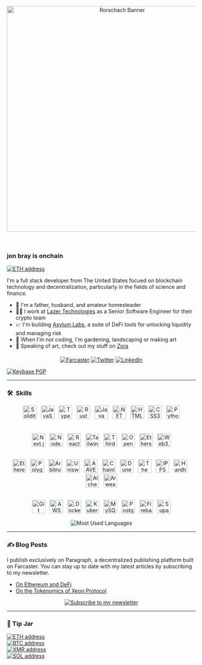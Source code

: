 <p align="center"><img src="assets/rorschach-banner.png" width="600" alt="Rorschach Banner"></p>

<p align="center"><img src="https://komarev.com/ghpvc/?username=heyjonbray&style=flat-square&color=blue" alt=""> &nbsp; &nbsp; <img src="https://img.shields.io/github/stars/heyJonBray" alt=""></p>

<p align="center"></p>

### jon bray is onchain

<a href="https://rainbow.me/0x3b138FC7eC06B2A44565994CfDe5134A75915995"><img src="https://img.shields.io/badge/jon.bray.eth-3C3C3D.svg?logo=ethereum" alt="ETH address"></a><br>

I'm a full stack developer from The United States focued on blockchain technology and decentralization, particularly in the fields of science and finance.

- 🏡 I'm a father, husband, and amateur homesteader
- 🧑‍💻 I work at [Lazer Technologies](https://www.lazertechnologies.com/) as a Senior Software Engineer for their crypto team
- 📈 I'm building [Asylum Labs](https://github.com/asylum-labs), a suite of DeFi tools for unlocking liquidity and managing risk
- 🌱 When I'm not coding, I'm gardening, landscaping or making art
- 🎨 Speaking of art, check out my stuff on [Zora](https://zora.co/@jonbray)

<p align="center" style="margin-top: 20px;">
<a href="https://warpcast.com/jonbray.eth"><img src="https://img.shields.io/badge/@jonbray.eth-FFFFFF.svg?logo=farcaster" alt="Farcaster"></a>
<a href="https://twitter.com/heyjonbray"><img src="https://img.shields.io/twitter/follow/heyjonbray" alt="Twitter"></a>
<a href="https://www.linkedin.com/in/heyjonbray"><img src="https://img.shields.io/badge/-LinkedIn-blue?style=flat&logo=linkedin" alt="LinkedIn"></a>
</p>

<a href="https://keybase.io/heyjonbray"><img src="https://img.shields.io/keybase/pgp/heyjonbray?style=blue" alt="Keybase PGP"></a>

---

### 🛠 &nbsp;Skills

<div align="center">
<!-- Programming Languages Row -->
<div align="center" style="padding-bottom: 20px;">
<a href="https://soliditylang.org/" target="_blank" rel="noreferrer" hspace="10"><img src="https://raw.githubusercontent.com/danielcranney/readme-generator/main/public/icons/skills/solidity-colored.svg" width="36" height="36" alt="Solidity" /></a>&nbsp;&nbsp;
<a href="https://developer.mozilla.org/en-US/docs/Web/JavaScript" target="_blank" rel="noreferrer" hspace="10"><img src="https://raw.githubusercontent.com/danielcranney/readme-generator/main/public/icons/skills/javascript-colored.svg" width="36" height="36" alt="JavaScript" /></a>&nbsp;&nbsp;
<a href="https://www.typescriptlang.org/" target="_blank" rel="noreferrer" hspace="10"><img src="https://raw.githubusercontent.com/danielcranney/readme-generator/main/public/icons/skills/typescript-colored.svg" width="36" height="36" alt="TypeScript" /></a>&nbsp;&nbsp;
<a href="https://www.rust-lang.org/" target="_blank" rel="noreferrer" hspace="10"><img src="https://www.svgrepo.com/show/374056/rust.svg" width="36" height="36" alt="Rust" /></a>&nbsp;&nbsp;
<a href="https://www.java.com/" target="_blank" rel="noreferrer" hspace="10"><img src="https://raw.githubusercontent.com/danielcranney/readme-generator/main/public/icons/skills/java-colored.svg" width="36" height="36" alt="Java" /></a>&nbsp;&nbsp;
<a href="https://dotnet.microsoft.com/" target="_blank" rel="noreferrer" hspace="10"><img src="https://raw.githubusercontent.com/danielcranney/readme-generator/main/public/icons/skills/dot-net-colored.svg" width="36" height="36" alt=".NET" /></a>&nbsp;&nbsp;
<a href="https://developer.mozilla.org/en-US/docs/Glossary/HTML5" target="_blank" rel="noreferrer" hspace="10"><img src="https://raw.githubusercontent.com/danielcranney/readme-generator/main/public/icons/skills/html5-colored.svg" width="36" height="36" alt="HTML5" /></a>&nbsp;&nbsp;
<a href="https://www.w3.org/TR/CSS/#css" target="_blank" rel="noreferrer" hspace="10"><img src="https://raw.githubusercontent.com/danielcranney/readme-generator/main/public/icons/skills/css3-colored.svg" width="36" height="36" alt="CSS3" /></a>&nbsp;&nbsp;
<a href="https://www.python.org/" target="_blank" rel="noreferrer" hspace="10"><img src="https://raw.githubusercontent.com/danielcranney/readme-generator/main/public/icons/skills/python-colored.svg" width="36" height="36" alt="Python" /></a>
</div>

<!-- Web Development Row -->
<div align="center" style="padding-top: 15px; padding-bottom: 15px;">
<a href="https://nextjs.org/" target="_blank" rel="noreferrer" hspace="10"><img src="https://raw.githubusercontent.com/danielcranney/readme-generator/main/public/icons/skills/nextjs.svg" width="36" height="36" alt="Next.js" /></a>&nbsp;&nbsp;
<a href="https://nodejs.org/" target="_blank" rel="noreferrer" hspace="10"><img src="https://raw.githubusercontent.com/danielcranney/readme-generator/main/public/icons/skills/nodejs-colored.svg" width="36" height="36" alt="Node.js" /></a>&nbsp;&nbsp;
<a href="https://reactjs.org/" target="_blank" rel="noreferrer" hspace="10"><img src="https://raw.githubusercontent.com/danielcranney/readme-generator/main/public/icons/skills/react-colored.svg" width="36" height="36" alt="React" /></a>&nbsp;&nbsp;
<a href="https://tailwindcss.com/" target="_blank" rel="noreferrer" hspace="10"><img src="https://raw.githubusercontent.com/danielcranney/readme-generator/main/public/icons/skills/tailwindcss-colored.svg" width="36" height="36" alt="Tailwind CSS" /></a>&nbsp;&nbsp;
<a href="https://thirdweb.com/" target="_blank" rel="noreferrer" hspace="10"><img src="https://github.com/thirdweb-dev/typescript-sdk/raw/main/logo.svg?raw=true" width="36" height="36" alt="Thirdweb" /></a>&nbsp;&nbsp;
<a href="https://www.openzeppelin.com/" target="_blank" rel="noreferrer" hspace="10"><img src="https://images.seeklogo.com/logo-png/42/3/openzeppelin-logo-png_seeklogo-426729.png" width="36" height="36" alt="OpenZeppelin" /></a>&nbsp;&nbsp;
<a href="https://ethers.io" target="_blank" rel="noreferrer" hspace="10"><img src="https://raw.githubusercontent.com/danielcranney/readme-generator/main/public/icons/skills/ethers-colored.svg" width="36" height="36" alt="Ethers" /></a>&nbsp;&nbsp;
<a href="https://web3js.org/" target="_blank" rel="noreferrer" hspace="10"><img src="https://raw.githubusercontent.com/danielcranney/readme-generator/main/public/icons/skills/web3js-colored.svg" width="36" height="36" alt="Web3.js" /></a>
</div>

<!-- Blockchain Row -->
<div align="center" style="padding-top: 15px; padding-bottom: 15px;">
<a href="https://ethereum.org/" target="_blank" rel="noreferrer" hspace="10"><img src="https://raw.githubusercontent.com/danielcranney/readme-generator/main/public/icons/skills/ethereum-colored.svg" width="36" height="36" alt="Ethereum" /></a>&nbsp;&nbsp;
<a href="https://polygon.technology/" target="_blank" rel="noreferrer" hspace="10"><img src="https://raw.githubusercontent.com/danielcranney/readme-generator/main/public/icons/skills/polygon-colored.svg" width="36" height="36" alt="Polygon" /></a>&nbsp;&nbsp;
<a href="https://portal.arbitrum.one/" target="_blank" rel="noreferrer" hspace="10"><img src="https://raw.githubusercontent.com/danielcranney/readme-generator/main/public/icons/skills/arbitrum-colored.svg" width="36" height="36" alt="Arbitrum" /></a>&nbsp;&nbsp;
<a href="https://uniswap.org/" target="_blank" rel="noreferrer" hspace="10"><img src="https://raw.githubusercontent.com/danielcranney/readme-generator/main/public/icons/skills/uniswap-colored.svg" width="36" height="36" alt="Uniswap" /></a>&nbsp;&nbsp;
<a href="https://aave.com/" target="_blank" rel="noreferrer" hspace="10"><img src="https://raw.githubusercontent.com/danielcranney/readme-generator/main/public/icons/skills/aave-colored.svg" width="36" height="36" alt="AAVE" /></a>&nbsp;&nbsp;
<a href="https://chain.link/ccip" target="_blank" rel="noreferrer" hspace="10"><img src="https://raw.githubusercontent.com/danielcranney/readme-generator/main/public/icons/skills/chainlink-colored.svg" width="36" height="36" alt="Chainlink CCIP" /></a>&nbsp;&nbsp;
<a href="https://dune.com/" target="_blank" rel="noreferrer" hspace="10"><img src="https://avatars.githubusercontent.com/u/43092013?s=200&v=4" width="36" height="36" alt="Dune Analytics" /></a>&nbsp;&nbsp;
<a href="https://thegraph.com/" target="_blank" rel="noreferrer" hspace="10"><img src="https://raw.githubusercontent.com/danielcranney/readme-generator/main/public/icons/skills/the-graph-colored.svg" width="36" height="36" alt="The Graph" /></a>&nbsp;&nbsp;
<a href="https://ipfs.io/" target="_blank" rel="noreferrer" hspace="10"><img src="https://raw.githubusercontent.com/danielcranney/readme-generator/main/public/icons/skills/ipfs-colored.svg" width="36" height="36" alt="IPFS" /></a>&nbsp;&nbsp;
<a href="https://hardhat.org/" target="_blank" rel="noreferrer" hspace="10"><img src="https://raw.githubusercontent.com/danielcranney/readme-generator/main/public/icons/skills/hardhat-colored.svg" width="36" height="36" alt="Hardhat" /></a>&nbsp;&nbsp;
<a href="https://docs.alchemy.com/alchemy/documentation/alchemy-web3" target="_blank" rel="noreferrer" hspace="10"><img src="https://raw.githubusercontent.com/danielcranney/readme-generator/main/public/icons/skills/alchemy-colored.svg" width="36" height="36" alt="Alchemy" /></a>&nbsp;&nbsp;
<a href="https://www.arweave.org/" target="_blank" rel="noreferrer" hspace="10"><img src="https://raw.githubusercontent.com/danielcranney/readme-generator/main/public/icons/skills/arweave-colored.svg" width="36" height="36" alt="Arweave" /></a>
</div>

<!-- DevOps & Databases Row -->
<div align="center" style="padding-top: 15px;">
<a href="https://git-scm.com/" target="_blank" rel="noreferrer" hspace="10"><img src="https://raw.githubusercontent.com/danielcranney/readme-generator/main/public/icons/skills/git-colored.svg" width="36" height="36" alt="Git" /></a>&nbsp;&nbsp;
<a href="https://aws.amazon.com/" target="_blank" rel="noreferrer" hspace="10"><img src="https://raw.githubusercontent.com/danielcranney/readme-generator/main/public/icons/skills/aws.svg" width="36" height="36" alt="AWS" /></a>&nbsp;&nbsp;
<a href="https://www.docker.com/" target="_blank" rel="noreferrer" hspace="10"><img src="https://raw.githubusercontent.com/danielcranney/readme-generator/main/public/icons/skills/docker-colored.svg" width="36" height="36" alt="Docker" /></a>&nbsp;&nbsp;
<a href="https://kubernetes.io/" target="_blank" rel="noreferrer" hspace="10"><img src="https://www.svgrepo.com/show/376331/kubernetes.svg" width="36" height="36" alt="Kubernetes" /></a>&nbsp;&nbsp;
<a href="https://www.mysql.com/" target="_blank" rel="noreferrer" hspace="10"><img src="https://raw.githubusercontent.com/danielcranney/readme-generator/main/public/icons/skills/mysql-colored.svg" width="36" height="36" alt="MySQL" /></a>&nbsp;&nbsp;
<a href="https://www.postgresql.org/" target="_blank" rel="noreferrer" hspace="10"><img src="https://raw.githubusercontent.com/danielcranney/readme-generator/main/public/icons/skills/postgresql-colored.svg" width="36" height="36" alt="PostgreSQL" /></a>&nbsp;&nbsp;
<a href="https://firebase.google.com/" target="_blank" rel="noreferrer" hspace="10"><img src="https://raw.githubusercontent.com/danielcranney/readme-generator/main/public/icons/skills/firebase-colored.svg" width="36" height="36" alt="Firebase" /></a>&nbsp;&nbsp;
<a href="https://supabase.io/" target="_blank" rel="noreferrer" hspace="10"><img src="https://raw.githubusercontent.com/danielcranney/readme-generator/main/public/icons/skills/supabase-colored.svg" width="36" height="36" alt="Supabase" /></a>
</div>
<p align="center">
  <img src="https://github-readme-stats.vercel.app/api/top-langs/?username=heyjonbray&include_orgs=true&layout=compact&theme=dark" alt="Most Used Languages" />
</p>
</div>

---

### ✍️ Blog Posts

I publish exclusively on Paragraph, a decentralized publishing platform built on Farcaster. You can stay up to date with my latest articles by subscribing to my newsletter.

- [On Ethereum and DeFi](https://paragraph.xyz/@jonbray/eth-defi)
- [On the Tokenomics of Xeon Protocol](https://paragraph.xyz/@jonbray/xeon-tokenomics)

<p align="center">
<a href="https://paragraph.xyz/@jonbray/subscribe"><img src="https://img.shields.io/badge/Subscribe_to_my_newsletter-855DCD?style=for-the-badge&logo=farcaster&logoColor=white" alt="Subscribe to my newsletter"></a>
</p>

---

### 🫙 Tip Jar

<p align="left">
<a href="assets/crypto/ethereum-address.svg"><img src="https://img.shields.io/badge/ETH-0x7e2F9dd040cF7B41a1AF9e4A24A0EDB04093dDa1-3C3C3D.svg?logo=ethereum" alt="ETH address"></a><br>
<a href="assets/crypto/btc-address.svg"><img src="https://img.shields.io/badge/BTC-bc1qtaqfrcgln2tpkvlws8gdcwvu5g5cg0wkszg2ru-F7931A.svg?logo=bitcoin" alt="BTC address"></a><br>
<a href="assets/crypto/monero-address.svg"><img src="https://img.shields.io/badge/XMR-84WTHL1Uj94EaE4exvrcbBNgS9xj1kSDP4ThK5kr2ScvEDnGK2EiPLVAo8UhofZD2YiqnoQDd5YwVcGWJLUpLPQE4hw2g2X-FF6600.svg?logo=monero" alt="XMR address"></a><br>
<a href="assets/crypto/solana-address.svg"><img src="https://img.shields.io/badge/SOL-CTxPz8M78gbcGTVW4toMACjahvoPYfnSGURhmfj1A1HR-9945FF.svg?logo=solana" alt="SOL address"></a>
</p>
